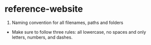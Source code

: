# reference-website
1. Naming convention for all filenames, paths and folders
- Make sure to follow three rules: all lowercase, no spaces and only letters, numbers, and dashes.